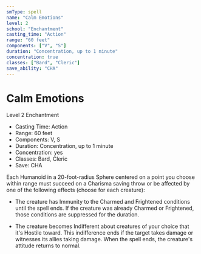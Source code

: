 ```yaml
---
smType: spell
name: "Calm Emotions"
level: 2
school: "Enchantment"
casting_time: "Action"
range: "60 feet"
components: ["V", "S"]
duration: "Concentration, up to 1 minute"
concentration: true
classes: ["Bard", "Cleric"]
save_ability: "CHA"
---
```


# Calm Emotions
Level 2 Enchantment

- Casting Time: Action
- Range: 60 feet
- Components: V, S
- Duration: Concentration, up to 1 minute
- Concentration: yes
- Classes: Bard, Cleric
- Save: CHA

Each Humanoid in a 20-foot-radius Sphere centered on a point you choose within range must succeed on a Charisma saving throw or be affected by one of the following effects (choose for each creature):

- The creature has Immunity to the Charmed and Frightened conditions until the spell ends. If the creature was already Charmed or Frightened, those conditions are suppressed for the duration.

- The creature becomes Indifferent about creatures of your choice that it's Hostile toward. This indifference ends if the target takes damage or witnesses its allies taking damage. When the spell ends, the creature's attitude returns to normal.
